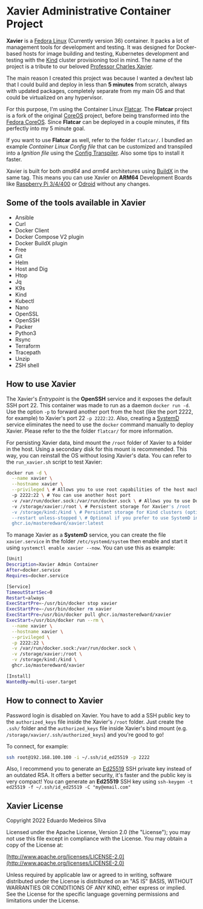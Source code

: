 # Xavier Administrative Container Project

**Xavier** is a [Fedora Linux](https://getfedora.org/) (Currently version 36) container. It packs a lot of management tools for development and testing. It was designed for Docker-based hosts for image building and testing, Kubernetes development and testing with the [Kind](https://kind.sigs.k8s.io/) cluster provisioning tool in mind. The name of the project is a tribute to our beloved [Professor Charles Xavier](https://www.wikipedia.org/wiki/Professor_X).

The main reason I created this project was because I wanted a dev/test lab that I could build and deploy in less than **5 minutes** from scratch, always with updated packages, completely separate from my main OS and that could be virtualized on any hypervisor.

For this purpose, I'm using the Container Linux [Flatcar](https://flatcar-linux.org/). The **Flatcar** project is a fork of the original [CoreOS](https://www.wikipedia.org/wiki/Container_Linux) project, before being transformed into the [Fedora CoreOS](https://getfedora.org/coreos). Since **Flatcar** can be deployed in a couple minutes, if fits perfectly into my 5 minute goal.

If you want to use **Flatcar** as well, refer to the folder `flatcar/`. I bundled an example *Container Linux Config file* that can be customized and transpiled into a *Ignition file* using the [Config Transpiler](https://flatcar-linux.org/docs/latest/provisioning/config-transpiler/getting-started/). Also some tips to install it faster.

Xavier is built for both *amd64* and *arm64* architetures using [BuildX](https://github.com/docker/buildx) in the same tag. This means you can use Xavier on **ARM64** Development Boards like [Raspberry Pi 3/4/400](https://www.raspberrypi.org/) or [Odroid](https://www.hardkernel.com/) without any changes.

## Some of the tools available in Xavier

- Ansible
- Curl
- Docker Client
- Docker Compose V2 plugin
- Docker BuildX plugin
- Free
- Git
- Helm
- Host and Dig
- Htop
- Jq
- K9s
- Kind
- Kubectl
- Nano
- OpenSSL
- OpenSSH
- Packer
- Python3
- Rsync
- Terraform
- Tracepath
- Unzip
- ZSH shell

## How to use Xavier

The Xavier's *Entrypoint* is the **OpenSSH** service and it exposes the default SSH port 22. This container was made to run as a daemon `docker run -d`. Use the option `-p` to forward another port from the host (like the port 2222, for example) to Xavier's port 22 `-p 2222:22`. Also, creating a [SystemD](https://systemd.io/) service eliminates the need to use the `docker` command manually to deploy Xavier. Please refer to the the folder `flatcar/` for more information.

For persisting Xavier data, bind mount the `/root` folder of Xavier to a folder in the host. Using a secondary disk for this mount is recommended. This way, you can reinstall the OS without losing Xavier's data. You can refer to the `run_xavier.sh` script to test Xavier:

```bash
docker run -d \
  --name xavier \
  --hostname xavier \
  --privileged \ # Allows you to use root capabilities of the host machine
  -p 2222:22 \ # You can use another host port
  -v /var/run/docker.sock:/var/run/docker.sock \ # Allows you to use Docker from Xavier
  -v /storage/xavier:/root \ # Persistent storage for Xavier's /root
  -v /storage/kind:/kind \ # Persistant storage for Kind clusters (optional)
  --restart unless-stopped \ # Optional if you prefer to use SystemD instead.
  ghcr.io/masteredward/xavier:latest
```

To manage Xavier as a **SystemD** service, you can create the file `xavier.service` in the folder `/etc/systemd/system` then enable and start it using `systemctl enable xavier --now`. You can use this as example:

```bash
[Unit]
Description=Xavier Admin Container
After=docker.service
Requires=docker.service

[Service]
TimeoutStartSec=0
Restart=always
ExecStartPre=-/usr/bin/docker stop xavier
ExecStartPre=-/usr/bin/docker rm xavier
ExecStartPre=/usr/bin/docker pull ghcr.io/masteredward/xavier
ExecStart=/usr/bin/docker run --rm \
  --name xavier \
  --hostname xavier \
  --privileged \
  -p 2222:22 \
  -v /var/run/docker.sock:/var/run/docker.sock \
  -v /storage/xavier:/root \
  -v /storage/kind:/kind \
  ghcr.io/masteredward/xavier

[Install]
WantedBy=multi-user.target
```

## How to connect to Xavier

Password login is disabled on Xavier. You have to add a SSH public key to the `authorized_keys` file inside the Xavier's `/root` folder. Just create the `.ssh/` folder and the `authorized_keys` file inside Xavier's bind mount (e.g. `/storage/xavier/.ssh/authorized_keys`) and you're good to go!

To connect, for example:

```bash
ssh root@192.168.100.100 -i ~/.ssh/id_ed25519 -p 2222
```

Also, I recommend you to generate an [Ed25519](https://ed25519.cr.yp.to/) SSH private key instead of an outdated RSA. It offers a better security, it's faster and the public key is very compact! You can generate an **Ed25519** SSH key using `ssh-keygen -t ed25519 -f ~/.ssh/id_ed25519 -C "my@email.com"`

## Xavier License

Copyright 2022 Eduardo Medeiros SIlva

Licensed under the Apache License, Version 2.0 (the "License"); you may not use this file except in compliance with the License. You may obtain a copy of the License at:

[http://www.apache.org/licenses/LICENSE-2.0](http://www.apache.org/licenses/LICENSE-2.0)

Unless required by applicable law or agreed to in writing, software distributed under the License is distributed on an "AS IS" BASIS, WITHOUT WARRANTIES OR CONDITIONS OF ANY KIND, either express or implied. See the License for the specific language governing permissions and limitations under the License.

